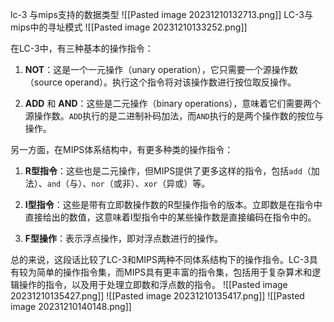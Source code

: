 lc-3 与mips支持的数据类型
![[Pasted image 20231210132713.png]]
LC-3与mips中的寻址模式
![[Pasted image 20231210133252.png]]

在LC-3中，有三种基本的操作指令：

1. **NOT**：这是一个一元操作（unary operation），它只需要一个源操作数（source operand）。执行这个指令将对该操作数进行按位取反操作。

2. **ADD** 和 **AND**：这些是二元操作（binary operations），意味着它们需要两个源操作数。`ADD`执行的是二进制补码加法，而`AND`执行的是两个操作数的按位与操作。

另一方面，在MIPS体系结构中，有更多种类的操作指令：

1. **R型指令**：这些也是二元操作，但MIPS提供了更多这样的指令，包括`add`（加法）、`and`（与）、`nor`（或非）、`xor`（异或）等。

2. **I型指令**：这些是带有立即数操作数的R型操作指令的版本。立即数是在指令中直接给出的数值，这意味着I型指令中的某些操作数是直接编码在指令中的。

3. **F型操作**：表示浮点操作，即对浮点数进行的操作。

总的来说，这段话比较了LC-3和MIPS两种不同体系结构下的操作指令。LC-3具有较为简单的操作指令集，而MIPS具有更丰富的指令集，包括用于复杂算术和逻辑操作的指令，以及用于处理立即数和浮点数的指令。
![[Pasted image 20231210135427.png]]
![[Pasted image 20231210135417.png]]
![[Pasted image 20231210140148.png]]